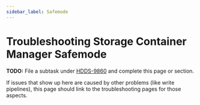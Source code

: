 ```yaml
---
sidebar_label: Safemode
---
```


# Troubleshooting Storage Container Manager Safemode

**TODO:** File a subtask under [HDDS-9860](https://issues.apache.org/jira/browse/HDDS-9860) and complete this page or section.

If issues that show up here are caused by other problems (like write pipelines), this page should link to the troubleshooting pages for those aspects.
